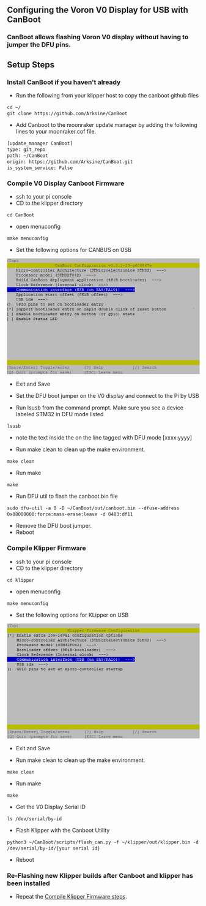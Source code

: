## Configuring the Voron V0 Display for USB with CanBoot

### CanBoot allows flashing Voron V0 display without having to jumper the DFU pins. 

## Setup Steps

### Install CanBoot if you haven't already

- Run the following from your klipper host to copy the canboot github files
```
cd ~/
git clone https://github.com/Arksine/CanBoot
```

- Add Canboot to the moonraker update manager by adding the following lines to your moonraker.cof file.
```
[update_manager CanBoot]
type: git_repo
path: ~/CanBoot
origin: https://github.com/Arksine/CanBoot.git
is_system_service: False
```

### Compile V0 Display Canboot Firmware
- ssh to your pi console
- CD to the klipper directory
```
cd CanBoot
```

- open menuconfig
```
make menuconfig
```
- Set the following options for CANBUS on USB 
   
![Config](/images/V0_display_canboot_usb.png)

- Exit and Save      

- Set the DFU boot jumper on the V0 display and connect to the Pi by USB

- Run lsusb from the command prompt. Make sure you see a device labeled STM32 in DFU mode listed
```
lsusb
```
   -  note the text inside the on the line tagged with DFU mode [xxxx:yyyy]

- Run make clean to clean up the make environment.
```
make clean
```

- Run make 
```
make
```

- Run DFU util to flash the canboot.bin file
```
sudo dfu-util -a 0 -D ~/CanBoot/out/canboot.bin --dfuse-address 0x08000000:force:mass-erase:leave -d 0483:df11
```
- Remove the DFU boot jumper.
- Reboot

### Compile Klipper Firmware

- ssh to your pi console
- CD to the klipper directory
```
cd klipper
```

- open menuconfig
```
make menuconfig
```
- Set the following options for KLipper on USB 
   
![Config](/images/V0_display_klipper_usb.png)

- Exit and Save      

- Run make clean to clean up the make environment.
```
make clean
```

- Run make 
```
make
```
- Get the V0 Display Serial ID
```
ls /dev/serial/by-id
```

- Flash Klipper with the Canboot Utility
```
python3 ~/CanBoot/scripts/flash_can.py -f ~/klipper/out/klipper.bin -d /dev/serial/by-id/{your serial id}
```

- Reboot

### Re-Flashing new Klipper builds after Canboot and klipper has been installed

- Repeat the [Compile Klipper Firmware steps](./README.MD#compile-klipper-firmware). 
 

